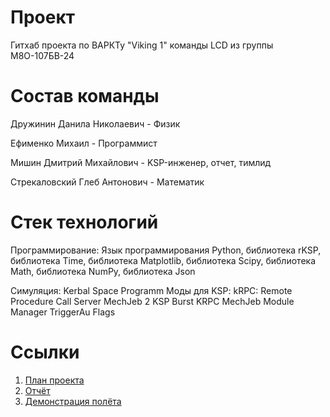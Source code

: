 # Проект
Гитхаб проекта по ВАРКТу "Viking 1" команды LCD из группы М8О-107БВ-24 

# Состав команды 
Дружинин Данила Николаевич - Физик

Ефименко Михаил - Программист

Мишин Дмитрий Михайлович - KSP-инженер, отчет, тимлид

Стрекаловский Глеб Антонович - Математик

# Стек технологий
Программирование: Язык программирования Python, библиотека rKSP, библиотека Time, библиотека Matplotlib, библиотека Scipy, библиотека Math, библиотека NumPy, библиотека Json

Симуляция: Kerbal Space Programm
Моды для KSP:
kRPC: Remote Procedure Call Server
MechJeb 2
KSP Burst
KRPC MechJeb
Module Manager
TriggerAu Flags

# Ссылки
1. [План проекта](https://docs.google.com/document/d/1TRsWEuXkcrEdjo9ki8rPN9XOeBeQ2YD5eTJG59g8iw8/edit?usp=sharing)
2. [Отчёт](https://disk.yandex.ru/i/kEVPmv4ymwqSXA)
3. [Демонстрация полёта]()

